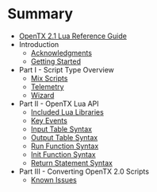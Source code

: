 # Summary

* [OpenTX 2.1 Lua Reference Guide](README.md)
* Introduction
   * [Acknowledgments](acknowledgments.md)
   * [Getting Started](getting_started.md)
* Part I - Script Type Overview
   * [Mix Scripts](mix.md)
   * [Telemetry](telemetry.md)
   * [Wizard](wizard.md)
* Part II - OpenTX Lua API
   * [Included Lua Libraries](included_lua_libraries.md)
   * [Key Events](key_events.md)
   * [Input Table Syntax](input_table_syntax.md)
   * [Output Table Syntax](output_table_syntax.md)
   * [Run Function Syntax](run_function_syntax.md)
   * [Init Function Syntax](init_function_syntax.md)
   * [Return Statement Syntax](return_statement_syntax.md)
* Part III - Converting OpenTX 2.0 Scripts
   * [Known Issues](known_issues.md)

